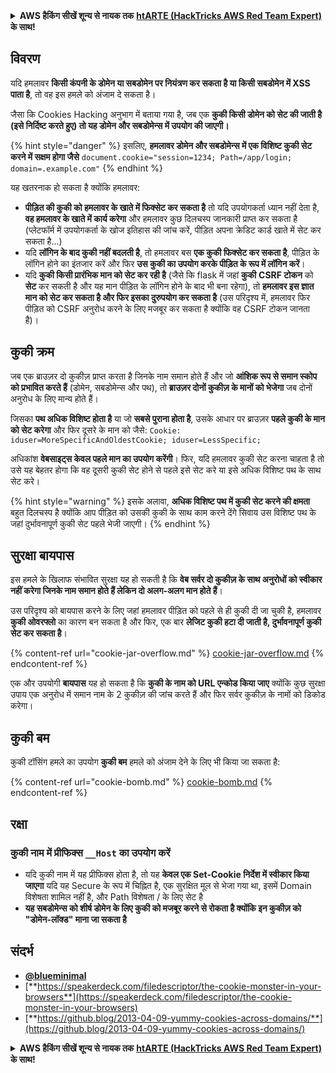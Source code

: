<details>

<summary><strong>AWS हैकिंग सीखें शून्य से नायक तक</strong> <a href="https://training.hacktricks.xyz/courses/arte"><strong>htARTE (HackTricks AWS Red Team Expert)</strong></a><strong> के साथ!</strong></summary>

HackTricks का समर्थन करने के अन्य तरीके:

* यदि आप अपनी **कंपनी का विज्ञापन HackTricks में देखना चाहते हैं** या **HackTricks को PDF में डाउनलोड करना चाहते हैं** तो [**सब्सक्रिप्शन प्लान्स**](https://github.com/sponsors/carlospolop) देखें!
* [**आधिकारिक PEASS & HackTricks स्वैग प्राप्त करें**](https://peass.creator-spring.com)
* [**The PEASS Family**](https://opensea.io/collection/the-peass-family) की खोज करें, हमारा विशेष [**NFTs**](https://opensea.io/collection/the-peass-family) संग्रह
* 💬 [**Discord group**](https://discord.gg/hRep4RUj7f) में **शामिल हों** या [**telegram group**](https://t.me/peass) या **Twitter** 🐦 पर मुझे **फॉलो** करें [**@carlospolopm**](https://twitter.com/carlospolopm)**.**
* **अपनी हैकिंग ट्रिक्स साझा करें, HackTricks** के [**github repos**](https://github.com/carlospolop/hacktricks) और [**HackTricks Cloud**](https://github.com/carlospolop/hacktricks-cloud) में PRs सबमिट करके.

</details>


## विवरण

यदि हमलावर **किसी कंपनी के डोमेन या सबडोमेन पर नियंत्रण कर सकता है या किसी सबडोमेन में XSS पाता है**, तो वह इस हमले को अंजाम दे सकता है।

जैसा कि Cookies Hacking अनुभाग में बताया गया है, जब एक **कुकी किसी डोमेन को सेट की जाती है (इसे निर्दिष्ट करते हुए) तो यह डोमेन और सबडोमेन्स में उपयोग की जाएगी।**

{% hint style="danger" %}
इसलिए, **हमलावर डोमेन और सबडोमेन्स में एक विशिष्ट कुकी सेट करने में सक्षम होगा जैसे** `document.cookie="session=1234; Path=/app/login; domain=.example.com"`
{% endhint %}

यह खतरनाक हो सकता है क्योंकि हमलावर:

* **पीड़ित की कुकी को हमलावर के खाते में फिक्सेट कर सकता है** तो यदि उपयोगकर्ता ध्यान नहीं देता है, **वह हमलावर के खाते में कार्य करेगा** और हमलावर कुछ दिलचस्प जानकारी प्राप्त कर सकता है (प्लेटफॉर्म में उपयोगकर्ता के खोज इतिहास की जांच करें, पीड़ित अपना क्रेडिट कार्ड खाते में सेट कर सकता है...)
* यदि **लॉगिन के बाद कुकी नहीं बदलती है**, तो हमलावर बस **एक कुकी फिक्सेट कर सकता है**, पीड़ित के लॉगिन होने का इंतजार करें और फिर **उस कुकी का उपयोग करके पीड़ित के रूप में लॉगिन करें**।
* यदि **कुकी किसी प्रारंभिक मान को सेट कर रही है** (जैसे कि flask में जहां **कुकी** **CSRF टोकन** को **सेट** कर सकती है और यह मान पीड़ित के लॉगिन होने के बाद भी बना रहेगा), तो **हमलावर इस ज्ञात मान को सेट कर सकता है और फिर इसका दुरुपयोग कर सकता है** (उस परिदृश्य में, हमलावर फिर पीड़ित को CSRF अनुरोध करने के लिए मजबूर कर सकता है क्योंकि वह CSRF टोकन जानता है)।

## कुकी क्रम

जब एक ब्राउज़र दो कुकीज़ प्राप्त करता है जिनके नाम समान होते हैं और जो **आंशिक रूप से समान स्कोप को प्रभावित करते हैं** (डोमेन, सबडोमेन्स और पथ), तो **ब्राउज़र दोनों कुकीज़ के मानों को भेजेगा** जब दोनों अनुरोध के लिए मान्य होते हैं।

जिसका **पथ अधिक विशिष्ट होता है** या जो **सबसे पुराना होता है**, उसके आधार पर ब्राउज़र **पहले कुकी के मान को सेट करेगा** और फिर दूसरे के मान को जैसे: `Cookie: iduser=MoreSpecificAndOldestCookie; iduser=LessSpecific;`

अधिकांश **वेबसाइट्स केवल पहले मान का उपयोग करेंगी**। फिर, यदि हमलावर कुकी सेट करना चाहता है तो उसे यह बेहतर होगा कि वह दूसरी कुकी सेट होने से पहले इसे सेट करे या इसे अधिक विशिष्ट पथ के साथ सेट करे।

{% hint style="warning" %}
इसके अलावा, **अधिक विशिष्ट पथ में कुकी सेट करने की क्षमता** बहुत दिलचस्प है क्योंकि आप पीड़ित को उसकी कुकी के साथ काम करने देंगे सिवाय उस विशिष्ट पथ के जहां दुर्भावनापूर्ण कुकी सेट पहले भेजी जाएगी।
{% endhint %}

## सुरक्षा बायपास

इस हमले के खिलाफ संभावित सुरक्षा यह हो सकती है कि **वेब सर्वर दो कुकीज़ के साथ अनुरोधों को स्वीकार नहीं करेगा जिनके नाम समान होते हैं लेकिन दो अलग-अलग मान होते हैं**।

उस परिदृश्य को बायपास करने के लिए जहां हमलावर पीड़ित को पहले से ही कुकी दी जा चुकी है, हमलावर **कुकी ओवरफ्लो** का कारण बन सकता है और फिर, एक बार **लेजिट कुकी हटा दी जाती है, दुर्भावनापूर्ण कुकी सेट कर सकता है**।

{% content-ref url="cookie-jar-overflow.md" %}
[cookie-jar-overflow.md](cookie-jar-overflow.md)
{% endcontent-ref %}

एक और उपयोगी **बायपास** यह हो सकता है कि **कुकी के नाम को URL एन्कोड किया जाए** क्योंकि कुछ सुरक्षा उपाय एक अनुरोध में समान नाम के 2 कुकीज़ की जांच करते हैं और फिर सर्वर कुकीज़ के नामों को डिकोड करेगा।

## कुकी बम

कुकी टॉसिंग हमले का उपयोग **कुकी बम** हमले को अंजाम देने के लिए भी किया जा सकता है:

{% content-ref url="cookie-bomb.md" %}
[cookie-bomb.md](cookie-bomb.md)
{% endcontent-ref %}

## रक्षा

### **कुकी नाम में प्रीफिक्स `__Host` का उपयोग करें**

* यदि कुकी नाम में यह प्रीफिक्स होता है, तो यह **केवल एक Set-Cookie निर्देश में स्वीकार किया जाएगा** यदि यह Secure के रूप में चिह्नित है, एक सुरक्षित मूल से भेजा गया था, इसमें Domain विशेषता शामिल नहीं है, और Path विशेषता / के लिए सेट है
* **यह सबडोमेन्स को शीर्ष डोमेन के लिए कुकी को मजबूर करने से रोकता है क्योंकि इन कुकीज़ को "डोमेन-लॉक्ड" माना जा सकता है**

## संदर्भ

* [**@blueminimal**](https://twitter.com/blueminimal)
* [**https://speakerdeck.com/filedescriptor/the-cookie-monster-in-your-browsers**](https://speakerdeck.com/filedescriptor/the-cookie-monster-in-your-browsers)
* [**https://github.blog/2013-04-09-yummy-cookies-across-domains/**](https://github.blog/2013-04-09-yummy-cookies-across-domains/)


<details>

<summary><strong>AWS हैकिंग सीखें शून्य से नायक तक</strong> <a href="https://training.hacktricks.xyz/courses/arte"><strong>htARTE (HackTricks AWS Red Team Expert)</strong></a><strong> के साथ!</strong></summary>

HackTricks का समर्थन करने के अन्य तरीके:

* यदि आप अपनी **कंपनी का विज्ञापन HackTricks में देखना चाहते हैं** या **HackTricks को PDF में डाउनलोड करना चाहते हैं** तो [**सब्सक्रिप्शन प्लान्स**](https://github.com/sponsors/carlospolop) देखें!
* [**आधिकारिक PEASS & HackTricks स्वैग प्राप्त करें**](https://peass.creator-spring.com)
* [**The PEASS Family**](https://opensea.io/collection/the-peass-family) की खोज करें, हमारा विशेष [**NFTs**](https://opensea.io/collection/the-peass-family) संग्रह
* 💬 [**Discord
